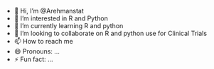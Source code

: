 - 👋 Hi, I’m @Arehmanstat
- 👀 I’m interested in R and Python
- 🌱 I’m currently learning R and python 
- 💞️ I’m looking to collaborate on R and python use for Clinical Trials
- 📫 How to reach me 
- 😄 Pronouns: ...
- ⚡ Fun fact: ...

<!---
Arehmanstat/Arehmanstat is a ✨ special ✨ repository because its `README.md` (this file) appears on your GitHub profile.
You can click the Preview link to take a look at your changes.
--->
